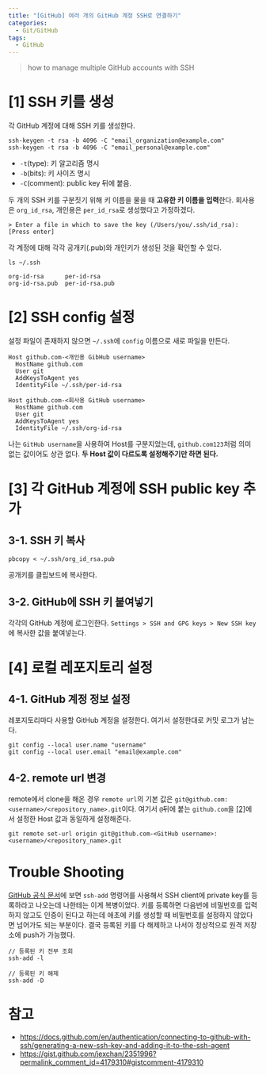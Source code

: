 ```yaml
---
title: "[GitHub] 여러 개의 GitHub 계정 SSH로 연결하기"
categories:
  - Git/GitHub
tags:
  - GitHub
---
```


> how to manage multiple GitHub accounts with SSH

# [1] SSH 키를 생성
각 GitHub 계정에 대해 SSH 키를 생성한다.

```
ssh-keygen -t rsa -b 4096 -C "email_organization@example.com"
ssh-keygen -t rsa -b 4096 -C "email_personal@example.com"
```
- `-t`(type): 키 알고리즘 명시
- `-b`(bits): 키 사이즈 명시
- `-C`(comment): public key 뒤에 붙음.

두 개의 SSH 키를 구분짓기 위해 키 이름을 물을 때 **고유한 키 이름을 입력**한다. 회사용은 `org_id_rsa`, 개인용은 `per_id_rsa`로 생성했다고 가정하겠다.
```
> Enter a file in which to save the key (/Users/you/.ssh/id_rsa): [Press enter]
```

각 계정에 대해 각각 공개키(.pub)와 개인키가 생성된 것을 확인할 수 있다. 
```
ls ~/.ssh

org-id-rsa      per-id-rsa 
org-id-rsa.pub  per-id-rsa.pub  
```

# [2] SSH config 설정
설정 파일이 존재하지 않으면 `~/.ssh`에 `config` 이름으로 새로 파일을 만든다.

```
Host github.com-<개인용 GibHub username>
  HostName github.com
  User git
  AddKeysToAgent yes
  IdentityFile ~/.ssh/per-id-rsa

Host github.com-<회사용 GitHub username>
  HostName github.com
  User git
  AddKeysToAgent yes
  IdentityFile ~/.ssh/org-id-rsa
```
나는 `GitHub username`을 사용하여 Host를 구분지었는데,  `github.com123`처럼 의미 없는 값이어도 상관 없다. **두 Host 값이 다르도록 설정해주기만 하면 된다.** 


# [3] 각 GitHub 계정에 SSH public key 추가
## 3-1. SSH 키 복사
```
pbcopy < ~/.ssh/org_id_rsa.pub
```
공개키를 클립보드에 복사한다.

## 3-2. GitHub에 SSH 키 붙여넣기
각각의 GitHub 계정에 로그인한다. `Settings > SSH and GPG keys > New SSH key`에 복사한 값을 붙여넣는다.


# [4] 로컬 레포지토리 설정
## 4-1. GitHub 계정 정보 설정
레포지토리마다 사용할 GitHub 계정을 설정한다. 여기서 설정한대로 커밋 로그가 남는다.
```
git config --local user.name "username"
git config --local user.email "email@example.com"
```

## 4-2. remote url 변경
remote에서 clone을 해온 경우 `remote url`의 기본 값은 `git@github.com:<username>/<repository_name>.git`이다. 여기서 `@`뒤에 붙는 `github.com`을 [[2]](#2-ssh-config-설정)에서 설정한 Host 값과 동일하게 설정해준다.

```
git remote set-url origin git@github.com-<GitHub username>:<username>/<repository_name>.git
```

# Trouble Shooting
[GitHub 공식 문서](https://docs.github.com/en/authentication/connecting-to-github-with-ssh/generating-a-new-ssh-key-and-adding-it-to-the-ssh-agent)에 보면 `ssh-add` 명령어를 사용해서 SSH client에 private key를 등록하라고 나오는데 나한테는 이게 복병이었다. 키를 등록하면 다음번에 비밀번호를 입력하지 않고도 인증이 된다고 하는데 애초에 키를 생성할 때 비밀번호를 설정하지 않았다면 넘어가도 되는 부분이다. 결국 등록된 키를 다 해제하고 나서야 정상적으로 원격 저장소에 push가 가능했다.
```
// 등록된 키 전부 조회
ssh-add -l

// 등록된 키 해제
ssh-add -D
```


# 참고
- <https://docs.github.com/en/authentication/connecting-to-github-with-ssh/generating-a-new-ssh-key-and-adding-it-to-the-ssh-agent>
- <https://gist.github.com/jexchan/2351996?permalink_comment_id=4179310#gistcomment-4179310>